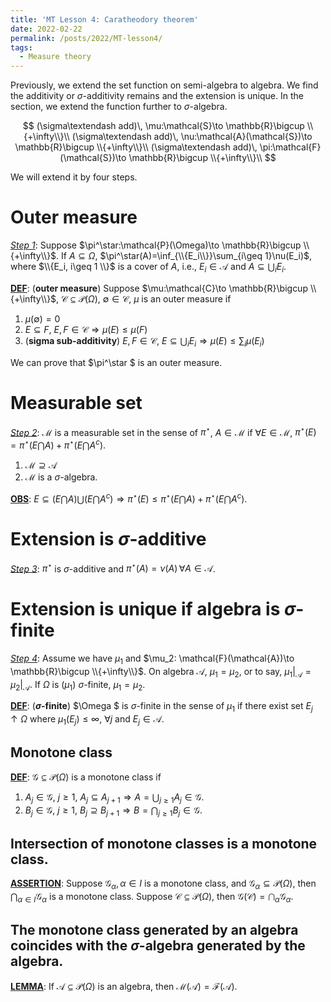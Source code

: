 ```yaml
---
title: 'MT Lesson 4: Caratheodory theorem'
date: 2022-02-22
permalink: /posts/2022/MT-lesson4/
tags:
  - Measure theory
---
```


Previously, we extend the set function on semi-algebra to algebra. We find the additivity or $\sigma$-additivity remains and the extension is unique. In the section, we extend the function further to $\sigma$-algebra.


$$
(\sigma\textendash add)\, \mu:\mathcal{S}\to \mathbb{R}\bigcup \\{+\infty\\}\\
(\sigma\textendash add)\, \nu:\mathcal{A}(\mathcal{S})\to \mathbb{R}\bigcup \\{+\infty\\}\\
(\sigma\textendash add)\, \pi:\mathcal{F}(\mathcal{S})\to \mathbb{R}\bigcup \\{+\infty\\}\\
$$


We will extend it by four steps.

# Outer measure

*<u>Step 1</u>*: Suppose $\pi^\star:\mathcal{P}(\Omega)\to \mathbb{R}\bigcup \\{+\infty\\}$. If $A\subseteq \Omega$, $\pi^\star(A)=\inf_{\\{E_i\\}}\sum_{i\geq 1}\nu(E_i)$, where $\\{E_i, i\geq 1 \\}$ is a cover of $A$, i.e., $E_i\in \mathcal{A}$ and $A\subseteq \bigcup_{i} E_i$.

**<u>DEF</u>**: (**outer measure**) Suppose $\mu:\mathcal{C}\to \mathbb{R}\bigcup \\{+\infty\\}$,  $\mathcal{C}\subseteq \mathcal{P}(\Omega)$, $\emptyset \in \mathcal{C}$, $\mu$ is an outer measure if 

1. $\mu(\emptyset)=0$
2. $E\subseteq F$, $E, F\in\mathcal{C} \Longrightarrow \mu(E)\leq \mu(F)$
3. (**sigma sub-additivity**) $E, F\in \mathcal{C}$, $E\subseteq \bigcup_i E_i\Longrightarrow \mu(E)\leq \sum_i\mu(E_i)$

We can prove that $\pi^\star $ is an outer measure. 

# Measurable set

*<u>Step 2</u>*: $\mathcal{M}$ is a measurable set in the sense of $\pi^\star$, $A\in \mathcal{M}$ if $\forall E\in \mathcal{M}$, $\pi^\star(E)=\pi^\star(E\bigcap A)+\pi^\star (E\bigcap A^c)$. 

1. $\mathcal{M}\supseteq \mathcal{A}$ 
2. $\mathcal{M}$ is a $\sigma$-algebra.

**<u>OBS</u>**: $E\subseteq (E\bigcap A)\bigcup (E\bigcap A^c)\Longrightarrow \pi^\star(E)\leq \pi^\star(E\bigcap A)+\pi^\star(E\bigcap A^c)$.

# Extension is $\sigma$-additive 

*<u>Step 3</u>*: $\pi^\star$ is $\sigma$-additive and $\pi^\star(A)=\nu(A)\, \forall A\in \mathcal{A}$.

# Extension is unique if algebra is $\sigma$-finite

*<u>Step 4</u>*: Assume we have $\mu_1$ and $\mu_2: \mathcal{F}(\mathcal{A})\to \mathbb{R}\bigcup \\{+\infty\\}$. On algebra $\mathcal{A}$, $\mu_1=\mu_2$, or to say, $\mu_1|_{\mathcal{A}}=\mu_2|_{\mathcal{A}}$. If $\Omega$ is ($\mu_1$) $\sigma$-finite, $\mu_1=\mu_2$.

**<u>DEF</u>**: (**$\sigma$-finite**) $\Omega $ is $\sigma$-finite in the sense of $\mu_1$ if there exist set $E_j\uparrow \Omega$ where $\mu_1(E_j)\leq \infty$, $\forall j$ and $E_j\in \mathcal{A}$.

## Monotone class

**<u>DEF</u>**: $\mathcal{G}\subseteq \mathcal{P}(\Omega)$ is a monotone class if 

1. $A_j\in \mathcal{G}$, $j\geq 1$, $A_j\subseteq A_{j+1}\Longrightarrow A=\bigcup_{j\geq 1}A_j \in \mathcal{G}$.
2. $B_j\in \mathcal{G}$, $j\geq 1$, $B_j\supseteq B_{j+1}\Longrightarrow B=\bigcap_{j\geq 1}B_j\in \mathcal{G}$.

## Intersection of monotone classes is a monotone class.

**<u>ASSERTION</u>**: Suppose $\mathcal{G}_\alpha, \alpha\in I$ is a monotone class, and $\mathcal{G}_\alpha\subseteq \mathcal{P}(\Omega)$, then $\bigcap_{\alpha\in I}\mathcal{G}_\alpha$ is a monotone class. Suppose $\mathcal{C} \subseteq \mathcal{P}(\Omega)$, then $\mathcal{G}(\mathcal{C})=\bigcap_\alpha \mathcal{G}_\alpha$.

## The monotone class generated by an algebra coincides with the $\sigma$-algebra generated by the algebra.

**<u>LEMMA</u>**: If $\mathcal{A}\subseteq \mathcal{P}(\Omega)$ is an algebra, then $\mathcal{M}(\mathcal{A})=\mathcal{F}(\mathcal{A})$.
